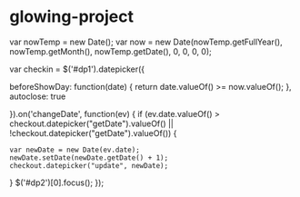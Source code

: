 # glowing-project

var nowTemp = new Date();
var now = new Date(nowTemp.getFullYear(), nowTemp.getMonth(), nowTemp.getDate(), 0, 0, 0, 0);

var checkin = $('#dp1').datepicker({

  beforeShowDay: function(date) {
    return date.valueOf() >= now.valueOf();
  },
  autoclose: true

}).on('changeDate', function(ev) {
  if (ev.date.valueOf() > checkout.datepicker("getDate").valueOf() || !checkout.datepicker("getDate").valueOf()) {

    var newDate = new Date(ev.date);
    newDate.setDate(newDate.getDate() + 1);
    checkout.datepicker("update", newDate);

  }
  $('#dp2')[0].focus();
});
